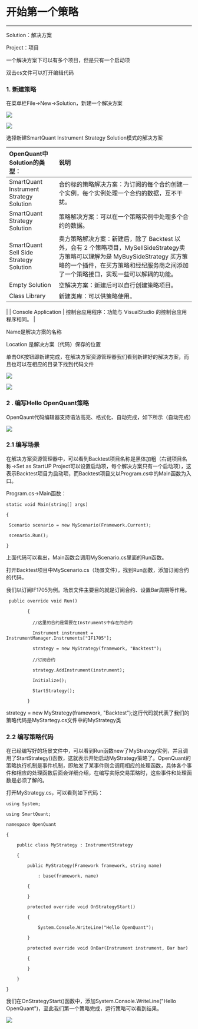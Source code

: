 # 开始第一个策略

---

Solution：解决方案

Project：项目

一个解决方案下可以有多个项目，但是只有一个启动项

双击cs文件可以打开编辑代码

### **1. 新建策略**

在菜单栏File-&gt;New-&gt;Solution，新建一个解决方案

![](/assets/first-strategy01.png)

![](/assets/first-strategy02.png)

选择新建SmartQuant Instrument Strategy Solution模式的解决方案


| OpenQuant中Solution的类型： | 说明 |
| :-------- | :-------- |
| SmartQuant Instrument Strategy Solution | 合约标的策略解决方案：为订阅的每个合约创建一个实例，每个实例处理一个合约的数据，互不干扰。 |
| SmartQuant Strategy Solution | 策略解决方案：可以在一个策略实例中处理多个合约的数据。|
| SmartQuant Sell Side Strategy Solution | 卖方策略解决方案：新建后，除了 Backtest 以外，会有 2 个策略项目，MySellSideStrategy卖方策略可以理解为是 MyBuySideStrategy 买方策略的一个插件，在买方策略和经纪服务商之间添加了一个策略接口，实现一些可以解耦的功能。|
| Empty Solution | 空解决方案：新建后可以自行创建策略项目。| 
| Class Library | 新建类库：可以供策略使用。|
| Console Application | 控制台应用程序：功能与 VisualStudio 的控制台应用程序相同。|



Name是解决方案的名称

Location 是解决方案（代码）保存的位置

单击OK按钮即新建完成，在解决方案资源管理器我们看到新建好的解决方案，而且也可以在相应的目录下找到代码文件

![](/assets/first-strategy03.png)

![](/assets/first-strategy04.png)

### **2 . 编写Hello OpenQuant策略**

OpenQaunt代码编辑器支持语法高亮、格式化、自动完成，如下所示（自动完成）

![](/assets/first-strategy05.png)

### 2.1 编写场景

在解决方案资源管理器中，可以看到Backtest项目名称是黑体加粗（右键项目名称-&gt;Set as StartUP Project可以设置启动项，每个解决方案只有一个启动项），这表示Backtest项目为启动项，而Backtest项目又以Program.cs中的Main函数为入口。

Program.cs-&gt;Main函数：

```
static void Main(string[] args)

{   

 Scenario scenario = new MyScenario(Framework.Current);

 scenario.Run();

}
```

上面代码可以看出，Main函数会调用MyScenario.cs里面的Run函数。

打开Backtest项目中MyScenario.cs（场景文件），找到Run函数，添加订阅合约的代码，

我们以订阅IF1705为例。场景文件主要目的就是订阅合约、设置Bar周期等作用。

```
 public override void Run()

        {

          //这里的合约是需要在Instruments中存在的合约

          Instrument instrument = InstrumentManager.Instruments["IF1705"];

          strategy = new MyStrategy(framework, "Backtest");

          //订阅合约

          strategy.AddInstrument(instrument);

          Initialize();

          StartStrategy();

        }
```

strategy = new MyStrategy\(framework, "Backtest"\);这行代码就代表了我们的策略代码是MyStartegy.cs文件中的MyStrategy类

### 2.2 编写策略代码

在已经编写好的场景文件中，可以看到Run函数new了MyStrategy实例，并且调用了StartStrategy\(\)函数，这就表示开始启动MyStrategy策略了。OpenQuant的策略执行机制是事件机制，即触发了某事件则会调用相应的处理函数，具体各个事件和相应的处理函数后面会详细介绍，在编写实际交易策略时，这些事件和处理函数是必须了解的。

打开MyStrategy.cs，可以看到如下代码：

```
using System;

using SmartQuant; 

namespace OpenQuant

{

    public class MyStrategy : InstrumentStrategy

    {

        public MyStrategy(Framework framework, string name)

            : base(framework, name)

        {

        }

        protected override void OnStrategyStart()

        {

            System.Console.WriteLine("Hello OpenQuant");

        }

        protected override void OnBar(Instrument instrument, Bar bar)

        {

        }

    }

}
```

我们在OnStrategyStart\(\)函数中，添加System.Console.WriteLine\("Hello OpenQuant"\)，至此我们第一个策略完成，运行策略可以看到结果。

![](/assets/first-strategy06.png)

